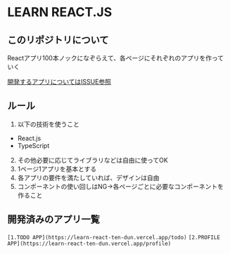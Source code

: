 # LEARN REACT.JS

## このリポジトリについて

Reactアプリ100本ノックになぞらえて、各ページにそれぞれのアプリを作っていく

[開発するアプリについてはISSUE参照](https://github.com/D-suke0614/learn_react/issues)

## ルール

1. 以下の技術を使うこと

- React.js
- TypeScript

2. その他必要に応じてライブラリなどは自由に使ってOK
3. 1ページ1アプリを基本とする
4. 各アプリの要件を満たしていれば、デザインは自由
5. コンポーネントの使い回しはNG→各ページごとに必要なコンポーネントを作ること

## 開発済みのアプリ一覧

`[1.TODO APP](https://learn-react-ten-dun.vercel.app/todo)`
`[2.PROFILE APP](https://learn-react-ten-dun.vercel.app/profile)`

